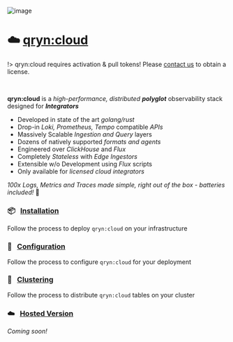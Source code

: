 ![image](https://user-images.githubusercontent.com/1423657/197589119-bb790fba-dd50-412c-92c1-033675fa980a.png ':size=200')

# ☁️ [qryn:cloud](/cloud)
<a id=cloud name=cloud></a>

!> qryn:cloud requires activation & pull tokens! Please [contact us](mailto:info@qxip.net) to obtain a license.

<br>

**qryn:cloud** is a _high-performance, distributed_ _**polyglot**_ observability stack designed for _**Integrators**_

- Developed in state of the art _golang/rust_ 
- Drop-in _Loki, Prometheus, Tempo_ compatible _APIs_
- Massively Scalable _Ingestion and Query_ layers
- Dozens of natively supported _formats and agents_
- Engineered over _ClickHouse_ and _Flux_
- Completely _Stateless_ with _Edge Ingestors_
- Extensible w/o Development using _Flux_ scripts
- Only available for _licensed cloud integrators_

_100x Logs, Metrics and Traces made simple, right out of the box - batteries included!_ 🔋


### 📦 &nbsp; [Installation](/cloud/installation)
Follow the process to deploy `qryn:cloud` on your infrastructure

### 📖 &nbsp; [Configuration](/cloud/env)
Follow the process to configure `qryn:cloud` for your deployment

### 🦑 &nbsp; [Clustering](/cloud/cluster)
Follow the process to distribute `qryn:cloud` tables on your cluster

### ☁️ &nbsp; [Hosted Version](/cloud)
_Coming soon!_
